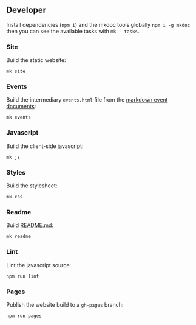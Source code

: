 ## Developer

Install dependencies (`npm i`) and the mkdoc tools globally `npm i -g mkdoc` then you can see the available tasks with `mk --tasks`.

### Site

Build the static website:

```shell
mk site
```

### Events

Build the intermediary `events.html` file from the [markdown event documents](/doc/events):

```shell
mk events
```

### Javascript

Build the client-side javascript:

```shell
mk js
```

### Styles

Build the stylesheet:

```shell
mk css
```

### Readme

Build [README.md](/README.md):

```shell
mk readme
```

### Lint

Lint the javascript source:

```shell
npm run lint
```

### Pages

Publish the website build to a `gh-pages` branch:

```shell
npm run pages
```
